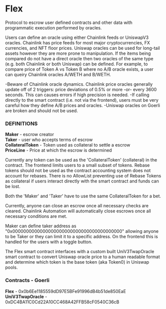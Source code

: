 # Flex
Protocol to escrow user defined contracts and other data with programmatic execution performed by oracles.

Users can define an oracle using either Chainlink feeds or UniswapV3 oracles.  Chainlink has price feeds for most major cryptocurrencies, FX currencies, and NFT floor prices.  Uniswap oracles can be used for long-tail assets however they are more prone to manipulation.  If the items being compared do not have a direct oracle then two oracles of the same type (e.g. both Chainlink or both Uniswap) can be defined.  For example, to compare price of Token A vs Token B where no A/B oracle exists, a user can queiry Chainlink oracles A/WETH and B/WETH.  

-Beware of Chainlink oracle dynamics.  Chainlink price oracles generally update off of 2 triggers: price deviations of 0.5% or more -or- every 3600 seconds. This can causes errors if high precision is needed.
-If calling directly to the smart contract (i.e. not via the frontend), users must be very careful how they define A/B prices and oracles.
-Uniswap oracles on Goerli are broken and should not be used.

### DEFINITIONS
**Maker** - escrow creator  
**Taker** - user who accepts terms of escrow  
**CollateralToken** - Token used as collateral to settle a escrow  
**PriceLine** - Price at which the escrow is determined 

Currently any token can be used as the 'CollateralToken' (collateral) in the contract.  The frontend limits users to a small subset of tokens.  Rebase tokens should not be used as the contract accounting system does not account for rebases.  There is no AllowList preventing use of Rebase Tokens as collateral if users interact directly with the smart contract and funds can be lost.  

Both the 'Maker' and 'Taker' have to use the same CollateralToken for a bet.

Currently, anyone can close an escrow once all necessary checks are cleared. Chainlink Automation will automatically close escrows once all necessary conditions are met.  

Maker can define taker address as "0x0000000000000000000000000000000000000000" allowing anyone to be Taker or they can limit it to a specific address.  On the frontend this is handled for the users with a toggle button.

The Flex smart contract interfaces with a custom built UniV3TwapOracle smart contract to convert Uniswap oracle price to a human readable format and determine which token is the base token (aka Token0) in Uniswap pools.

### Contracts - Goerli
**Flex** - 0x0b6Ee1185559dD97E5BFe91996dB4b51de850EaE
**UniV3TwapOracle** - 0xDC4BA11C0Cd22A10CC468A42FFB58cF0540C36cB
